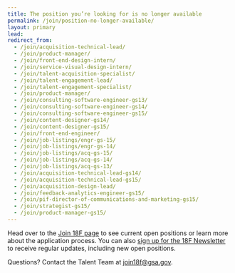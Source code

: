 ```yaml
---
title: The position you’re looking for is no longer available
permalink: /join/position-no-longer-available/
layout: primary
lead:
redirect_from:
  - /join/acquisition-technical-lead/
  - /join/product-manager/
  - /join/front-end-design-intern/
  - /join/service-visual-design-intern/
  - /join/talent-acquisition-specialist/
  - /join/talent-engagement-lead/
  - /join/talent-engagement-specialist/
  - /join/product-manager/
  - /join/consulting-software-engineer-gs13/
  - /join/consulting-software-engineer-gs14/
  - /join/consulting-software-engineer-gs15/
  - /join/content-designer-gs14/
  - /join/content-designer-gs15/
  - /join/front-end-engineer/
  - /join/job-listings/engr-gs-15/
  - /join/job-listings/engr-gs-14/
  - /join/job-listings/acq-gs-15/
  - /join/job-listings/acq-gs-14/
  - /join/job-listings/acq-gs-13/
  - /join/acquisition-technical-lead-gs14/
  - /join/acquisition-technical-lead-gs15/
  - /join/acquisition-design-lead/
  - /join/feedback-analytics-engineer-gs15/
  - /join/pif-director-of-communications-and-marketing-gs15/
  - /join/strategist-gs15/
  - /join/product-manager-gs15/
---
```


Head over to the [Join 18F page](https://18f.gsa.gov/join/) to see current open positions or learn more about the application process. You can also [sign up for the 18F Newsletter](https://18f.gsa.gov/contact/) to receive regular updates, including new open positions.

Questions? Contact the Talent Team at [join18f@gsa.gov](mailto:join18f@gsa.gov).
